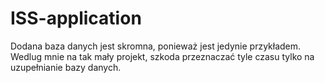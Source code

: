 # ISS-application

Dodana baza danych jest skromna, ponieważ jest jedynie przykładem.
Wedlug mnie na tak mały projekt, szkoda przeznaczać tyle czasu tylko na uzupełnianie bazy danych. 
